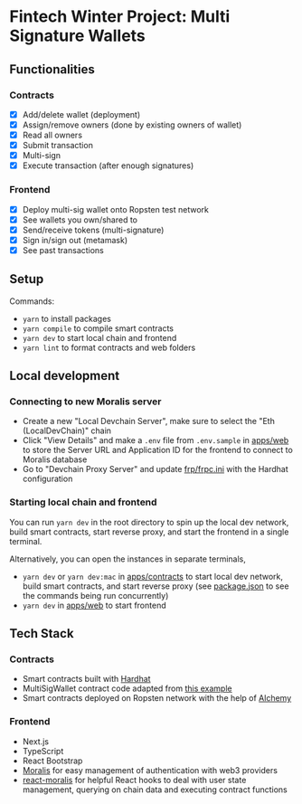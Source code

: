 # Fintech Winter Project: Multi Signature Wallets

## Functionalities

### Contracts

- [x] Add/delete wallet (deployment)
- [x] Assign/remove owners (done by existing owners of wallet)
- [x] Read all owners
- [x] Submit transaction
- [x] Multi-sign
- [x] Execute transaction (after enough signatures)

### Frontend

- [x] Deploy multi-sig wallet onto Ropsten test network
- [x] See wallets you own/shared to
- [x] Send/receive tokens (multi-signature)
- [x] Sign in/sign out (metamask)
- [x] See past transactions

## Setup

Commands:

- `yarn` to install packages
- `yarn compile` to compile smart contracts
- `yarn dev` to start local chain and frontend
- `yarn lint` to format contracts and web folders

## Local development

### Connecting to new Moralis server

- Create a new "Local Devchain Server", make sure to select the "Eth (LocalDevChain)" chain
- Click "View Details" and make a `.env` file from `.env.sample` in [apps/web](apps/web) to store the Server URL and Application ID for the frontend to connect to Moralis database
- Go to "Devchain Proxy Server" and update [frp/frpc.ini](frp/frpc.ini) with the Hardhat configuration

### Starting local chain and frontend

You can run `yarn dev` in the root directory to spin up the local dev network, build smart contracts, start reverse proxy, and start the frontend in a single terminal.

Alternatively, you can open the instances in separate terminals,

- `yarn dev` or `yarn dev:mac` in [apps/contracts](apps/contracts) to start local dev network, build smart contracts, and start reverse proxy (see [package.json](apps/contracts/package.json) to see the commands being run concurrently)
- `yarn dev` in [apps/web](apps/web) to start frontend

## Tech Stack

### Contracts

- Smart contracts built with [Hardhat](https://hardhat.org)
- MultiSigWallet contract code adapted from [this example](https://solidity-by-example.org/app/multi-sig-wallet/)
- Smart contracts deployed on Ropsten network with the help of [Alchemy](https://www.alchemy.com/)

### Frontend

- Next.js
- TypeScript
- React Bootstrap
- [Moralis](https://moralis.io/) for easy management of authentication with web3 providers
- [react-moralis](https://github.com/MoralisWeb3/react-moralis) for helpful React hooks to deal with user state management, querying on chain data and executing contract functions
